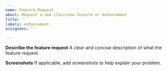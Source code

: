 ```yaml
---
name: Feature Request
about: Request a new clairview feature or enhancement
title: ''
labels: enhancement
assignees: ''

---
```


**Describe the feature request**
A clear and concise description of what the feature request.

**Screenshots**
If applicable, add screenshots to help explain your problem.

